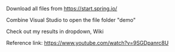 Download all files from https://start.spring.io/  

Combine Visual Studio to open the file folder "demo"

Check out my results in dropdown, Wiki


Reference link: https://www.youtube.com/watch?v=9SGDpanrc8U
